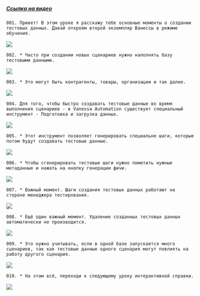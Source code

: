 ﻿##### [Ссылка на видео](https://youtu.be/Mf4PRkkxBZc)

	001. Привет! В этом уроке я расскажу тебе основные моменты о создании тестовых данных. Давай откроем второй экземпляр Ванессы в режиме обучения.

![](https://vanessa-files.do.bit-erp.ru/Doc/1.2.040.1/MD/Глава07/images/000_СозданиеТестовыхДанныхОбзор.png)

	002. * Часто при создании новых сценариев нужно наполнять базу тестовыми данными.

![](https://vanessa-files.do.bit-erp.ru/Doc/1.2.040.1/MD/Глава07/images/001_СозданиеТестовыхДанныхОбзор.png)

	003. * Это могут быть контрагенты, товары, организации и так далее.

![](https://vanessa-files.do.bit-erp.ru/Doc/1.2.040.1/MD/Глава07/images/002_СозданиеТестовыхДанныхОбзор.png)

	004. Для того, чтобы быстро создавать тестовые данные во время выполнения сценариев - в Vanessa Automation существует специальный инструмент - Подготовка и загрузка данных.

![](https://vanessa-files.do.bit-erp.ru/Doc/1.2.040.1/MD/Глава07/images/008_СозданиеТестовыхДанныхОбзор.png)

	005. * Этот инструмент позволяет генерировать специальне шаги, которые потом будут создавать тестовые данные.

![](https://vanessa-files.do.bit-erp.ru/Doc/1.2.040.1/MD/Глава07/images/013_СозданиеТестовыхДанныхОбзор.png)

	006. * Чтобы сгенерировать тестовые шаги нужно пометить нужные метаданные и нажать на кнопку генерации фичи.

![](https://vanessa-files.do.bit-erp.ru/Doc/1.2.040.1/MD/Глава07/images/014_СозданиеТестовыхДанныхОбзор.png)

	007. * Важный момент. Шаги создания тестовых данных работают на стороне менеджера тестирования.

![](https://vanessa-files.do.bit-erp.ru/Doc/1.2.040.1/MD/Глава07/images/015_СозданиеТестовыхДанныхОбзор.png)

	008. * Ещё один важный момент. Удаление созданных тестовых данных автоматически не производится.

![](https://vanessa-files.do.bit-erp.ru/Doc/1.2.040.1/MD/Глава07/images/016_СозданиеТестовыхДанныхОбзор.png)

	009. * Это нужно учитывать, если в одной базе запускается много сценариев, так как тестовые данные одного сценария могут повлиять на работу другого сценария.

![](https://vanessa-files.do.bit-erp.ru/Doc/1.2.040.1/MD/Глава07/images/017_СозданиеТестовыхДанныхОбзор.png)

	010. * На этом всё, переходи к следующему уроку интерактивной справки.

![](https://vanessa-files.do.bit-erp.ru/Doc/1.2.040.1/MD/Глава07/images/018_СозданиеТестовыхДанныхОбзор.png)
